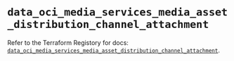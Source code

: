 # `data_oci_media_services_media_asset_distribution_channel_attachment`

Refer to the Terraform Registory for docs: [`data_oci_media_services_media_asset_distribution_channel_attachment`](https://registry.terraform.io/providers/oracle/oci/6.18.0/docs/data-sources/media_services_media_asset_distribution_channel_attachment).
